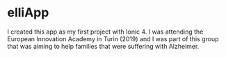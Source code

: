 # elliApp
I created this app as my first project with Ionic 4. I was attending the European Innovation Academy in Turin (2019) and I was part of this group that was aiming to help families that were suffering with Alzheimer. 
